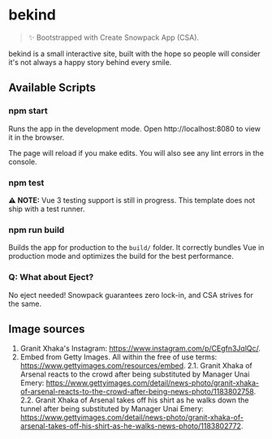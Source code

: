# bekind

> ✨ Bootstrapped with Create Snowpack App (CSA).

bekind is a small interactive site, built with the hope so people will consider it's not always a happy story behind every smile.

## Available Scripts

### npm start

Runs the app in the development mode.
Open http://localhost:8080 to view it in the browser.

The page will reload if you make edits.
You will also see any lint errors in the console.

### npm test

**⚠️ NOTE:** Vue 3 testing support is still in progress. This template does not ship with a test runner.

### npm run build

Builds the app for production to the `build/` folder.
It correctly bundles Vue in production mode and optimizes the build for the best performance.

### Q: What about Eject?

No eject needed! Snowpack guarantees zero lock-in, and CSA strives for the same.

## Image sources

1. Granit Xhaka's Instagram: https://www.instagram.com/p/CEgfn3JqlQc/.
2. Embed from Getty Images. All within the free of use terms: https://www.gettyimages.com/resources/embed.
   2.1. Granit Xhaka of Arsenal reacts to the crowd after being substituted by Manager Unai Emery: https://www.gettyimages.com/detail/news-photo/granit-xhaka-of-arsenal-reacts-to-the-crowd-after-being-news-photo/1183802758.
   2.2. Granit Xhaka of Arsenal takes off his shirt as he walks down the tunnel after being substituted by Manager Unai Emery: https://www.gettyimages.com/detail/news-photo/granit-xhaka-of-arsenal-takes-off-his-shirt-as-he-walks-news-photo/1183802772.
